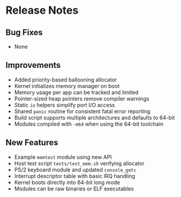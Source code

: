 # Release Notes

## Bug Fixes
- None

## Improvements
- Added priority-based ballooning allocator
- Kernel initializes memory manager on boot
- Memory usage per app can be tracked and limited
- Pointer-sized heap pointers remove compiler warnings
- Static `io` helpers simplify port I/O access
- Shared `panic` routine for consistent fatal error reporting
- Build script supports multiple architectures and defaults to 64-bit
- Modules compiled with `-m64` when using the 64-bit toolchain

## New Features
- Example `memtest` module using new API
- Host test script `tests/test_mem.sh` verifying allocator
- PS/2 keyboard module and updated `console_getc`
- Interrupt descriptor table with basic IRQ handling
- Kernel boots directly into 64-bit long mode
- Modules can be raw binaries or ELF executables
